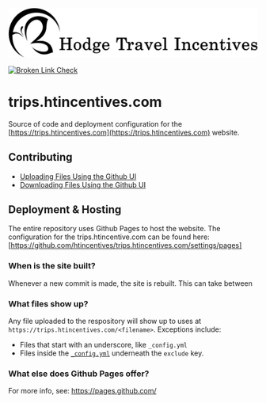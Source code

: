 ![Hodge Travel Incentives Logo](./_doc/img/htincentives-logo.png)

[![Broken Link Check](https://github.com/htincentives/trips.htincentives.com/actions/workflows/broken-link-checker.yaml/badge.svg)](https://github.com/htincentives/trips.htincentives.com/actions/workflows/broken-link-checker.yaml)

# trips.htincentives.com

Source of code and deployment configuration for the [https://trips.htincentives.com](https://trips.htincentives.com) website.

## Contributing

* [Uploading Files Using the Github UI](./_doc/UPLOADING_FILES.md)
* [Downloading Files Using the Github UI](./_doc/DOWNLOADING_FILES_FILES.md)

## Deployment & Hosting

The entire repository uses Github Pages to host the website.  The configuration for the trips.htincentive.com can be found here: [https://github.com/htincentives/trips.htincentives.com/settings/pages]

### When is the site built?

Whenever a new commit is made, the site is rebuilt. This can take between

### What files show up?

Any file uploaded to the respository will show up to uses at `https://trips.htincentives.com/<filename>`. Exceptions include:

* Files that start with an underscore, like `_config.yml`
* Files inside the [`_config.yml`](./_config.yml) underneath the `exclude` key.

### What else does Github Pages offer?

For more info, see: https://pages.github.com/

